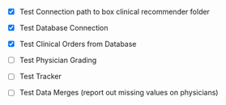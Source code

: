  - [X] Test Connection path to box clinical recommender folder 
 - [X] Test Database Connection 
 - [X] Test Clinical Orders from Database 
 - [ ] Test Physician Grading 
 - [ ] Test Tracker 
 - [ ] Test Data Merges (report out missing values on physicians) 



